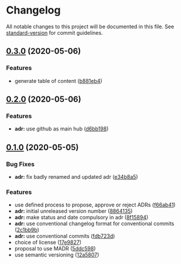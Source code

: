 # Changelog

All notable changes to this project will be documented in this file. See [standard-version](https://github.com/conventional-changelog/standard-version) for commit guidelines.

## [0.3.0](https://github.com/opinionated-digital-center/architecture-decision-record/compare/v0.2.0...v0.3.0) (2020-05-06)


### Features

* generate table of content ([b881eb4](https://github.com/opinionated-digital-center/architecture-decision-record/commit/b881eb41d205da51cf709551be504b6b0cc85312))

## [0.2.0](https://github.com/opinionated-digital-center/architecture-decision-record/compare/v0.1.0...v0.2.0) (2020-05-06)


### Features

* **adr:** use github as main hub ([d6bb198](https://github.com/opinionated-digital-center/architecture-decision-record/commit/d6bb198bc6589aa02355f3fc78228df160081e41))

## [0.1.0](https://github.com/opinionated-digital-center/architecture-decision-record/compare/v0.0.0...v0.1.0) (2020-05-05)


### Bug Fixes

* **adr:** fix badly renamed and updated adr ([e34b8a5](https://github.com/opinionated-digital-center/architecture-decision-record/commit/e34b8a5175ed01769f70fed12a56220ee7a9aed3))


### Features

* use defined process to propose, approve or reject ADRs ([f66ab41](https://github.com/opinionated-digital-center/architecture-decision-record/commit/f66ab41d8096071bf17c55e010156380b9d3c666))
* **adr:** initial unreleased version number ([8864135](https://github.com/opinionated-digital-center/architecture-decision-record/commit/88641358cf6784412346a3b4199b2658716579b3))
* **adr:** make status and date compulsory in adr ([8f15894](https://github.com/opinionated-digital-center/architecture-decision-record/commit/8f15894aa21a23084d5d3eb9a3646c5590c90451))
* **adr:** use conventional changelog format for conventional commits ([2c1bb9b](https://github.com/opinionated-digital-center/architecture-decision-record/commit/2c1bb9b2b097e6049e7518725ac37cac5c00e836))
* **adr:** use conventional commits ([fdb723d](https://github.com/opinionated-digital-center/architecture-decision-record/commit/fdb723d241b824dde86f628c9ed06fc690a0b551))
* choice of license ([17e9827](https://github.com/opinionated-digital-center/architecture-decision-record/commit/17e982745aa82d9bf58eeb28f0df0f2c229fe08c))
* proposal to use MADR ([5ddc598](https://github.com/opinionated-digital-center/architecture-decision-record/commit/5ddc598d3886ff604a44644f4fc852dc1867e900))
* use semantic versioning ([12a5807](https://github.com/opinionated-digital-center/architecture-decision-record/commit/12a580780ccd5f31d88e673911feb34d56b2a0d2))
